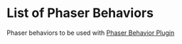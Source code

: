 # List of Phaser Behaviors
Phaser behaviors to be used with [Phaser Behavior Plugin](https://github.com/luizbills/phaser-behavior-plugin)
